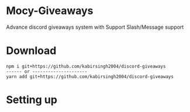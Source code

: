 # Mocy-Giveaways

Advance discord giveaways system with Support Slash/Message support

# Download

```cli
npm i git+https://github.com/kabirsingh2004/discord-giveaways
------ or ---------------------
yarn add git+https://github.com/kabirsingh2004/discord-giveaways
```

# Setting up
